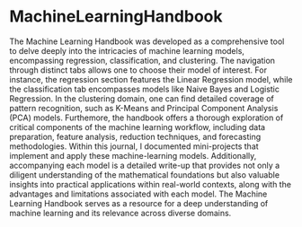 # MachineLearningHandbook

The Machine Learning Handbook was developed as a comprehensive tool to delve deeply into the intricacies of machine learning models, encompassing regression, classification, and clustering. The navigation through distinct tabs allows one to choose their model of interest. For instance, the regression section features the Linear Regression model, while the classification tab encompasses models like Naive Bayes and Logistic Regression. In the clustering domain, one can find detailed coverage of pattern recognition, such as K-Means and Principal Component Analysis (PCA) models. Furthemore, the handbook offers a thorough exploration of critical components of the machine learning workflow, including data preparation, feature analysis, reduction techniques, and forecasting methodologies. Within this journal, I documented mini-projects that implement and apply these machine-learning models. Additionally, accompanying each model is a detailed write-up that provides not only a diligent understanding of the mathematical foundations but also valuable insights into practical applications within real-world contexts, along with the advantages and limitations associated with each model. The Machine Learning Handbook serves as a resource for a deep understanding of machine learning and its relevance across diverse domains. 
